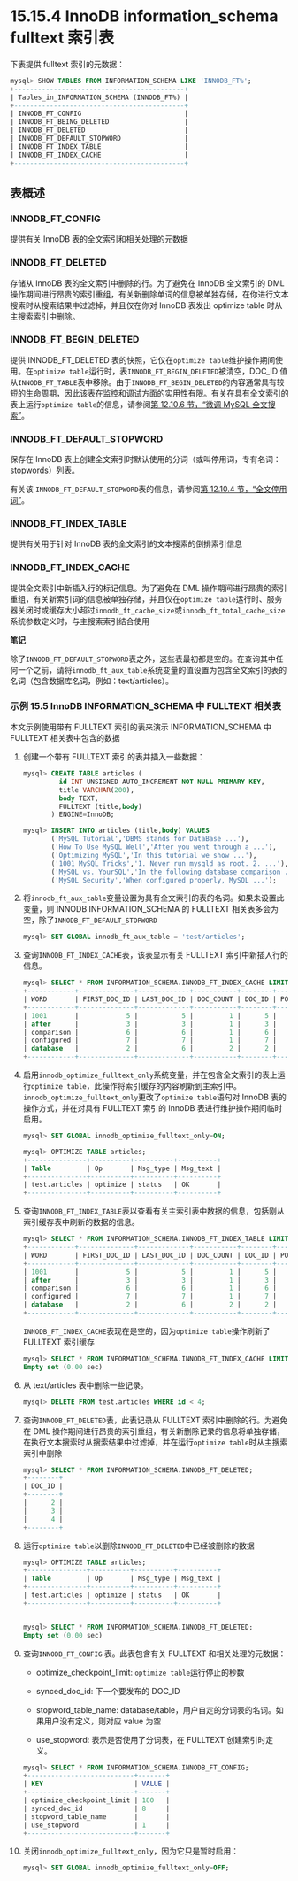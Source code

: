 # 15.15.4 InnoDB information_schema fulltext 索引表

下表提供  fulltext 索引的元数据：

```sql
mysql> SHOW TABLES FROM INFORMATION_SCHEMA LIKE 'INNODB_FT%';
+-------------------------------------------+
| Tables_in_INFORMATION_SCHEMA (INNODB_FT%) |
+-------------------------------------------+
| INNODB_FT_CONFIG                          |
| INNODB_FT_BEING_DELETED                   |
| INNODB_FT_DELETED                         |
| INNODB_FT_DEFAULT_STOPWORD                |
| INNODB_FT_INDEX_TABLE                     |
| INNODB_FT_INDEX_CACHE                     |
+-------------------------------------------+
```

## 表概述

### INNODB_FT_CONFIG

提供有关 InnoDB 表的全文索引和相关处理的元数据

### INNODB_FT_DELETED

存储从 InnoDB 表的全文索引中删除的行。为了避免在 InnoDB 全文索引的 DML 操作期间进行昂贵的索引重组，有关新删除单词的信息被单独存储，在你进行文本搜索时从搜索结果中过滤掉，并且仅在你对 InnoDB 表发出 optimize table 时从主搜索索引中删除。

### INNODB_FT_BEGIN_DELETED

提供 INNODB_FT_DELETED 表的快照，它仅在`optimize table`维护操作期间使用。在`optimize table`运行时，表`INNODB_FT_BEGIN_DELETED`被清空，DOC_ID 值从`INNODB_FT_TABLE`表中移除。由于`INNODB_FT_BEGIN_DELETED`的内容通常具有较短的生命周期，因此该表在监控和调试方面的实用性有限。有关在具有全文索引的表上运行`optimize table`的信息，请参阅[第 12.10.6 节，“微调 MySQL 全文搜索”](https://dev.mysql.com/doc/refman/8.0/en/fulltext-fine-tuning.html "12.10.6 微调 MySQL 全文搜索")。

### INNODB_FT_DEFAULT_STOPWORD

保存在 InnoDB 表上创建全文索引时默认使用的分词（或叫停用词，专有名词：[stopwords](https://dev.mysql.com/doc/refman/8.0/en/glossary.html#glos_stopword)）列表。

有关该 `INNODB_FT_DEFAULT_STOPWORD`表的信息，请参阅[第 12.10.4 节，“全文停用词”](https://dev.mysql.com/doc/refman/8.0/en/fulltext-stopwords.html "12.10.4 全文停用词")。

### INNODB_FT_INDEX_TABLE

提供有关用于针对 InnoDB 表的全文索引的文本搜索的倒排索引信息

### INNODB_FT_INDEX_CACHE

提供全文索引中新插入行的标记信息。为了避免在 DML 操作期间进行昂贵的索引重组，有关新索引词的信息被单独存储，并且仅在`optimize table`运行时、服务器关闭时或缓存大小超过`innodb_ft_cache_size`或`innodb_ft_total_cache_size`系统参数定义时，与主搜索索引结合使用



**笔记**

除了`INNODB_FT_DEFAULT_STOPWORD`表之外，这些表最初都是空的。在查询其中任何一个之前，请将`innodb_ft_aux_table`系统变量的值设置为包含全文索引的表的名词（包含数据库名词，例如：text/articles）。



### 示例 15.5 InnoDB  INFORMATION_SCHEMA 中 FULLTEXT 相关表

本文示例使用带有 FULLTEXT 索引的表来演示 INFORMATION_SCHEMA 中 FULLTEXT 相关表中包含的数据

1. 创建一个带有 FULLTEXT 索引的表并插入一些数据：
   
   ```sql
   mysql> CREATE TABLE articles (
            id INT UNSIGNED AUTO_INCREMENT NOT NULL PRIMARY KEY,
            title VARCHAR(200),
            body TEXT,
            FULLTEXT (title,body)
          ) ENGINE=InnoDB;
   
   mysql> INSERT INTO articles (title,body) VALUES
          ('MySQL Tutorial','DBMS stands for DataBase ...'),
          ('How To Use MySQL Well','After you went through a ...'),
          ('Optimizing MySQL','In this tutorial we show ...'),
          ('1001 MySQL Tricks','1. Never run mysqld as root. 2. ...'),
          ('MySQL vs. YourSQL','In the following database comparison ...'),
          ('MySQL Security','When configured properly, MySQL ...');
   ```

2. 将`innodb_ft_aux_table`变量设置为具有全文索引的表的名词。如果未设置此变量，则 INNODB INFORMATION_SCHEMA 的 FULLTEXT 相关表多会为空，除了`INNODB_FT_DEFAULT_STOPWORD`
   
   ```sql
   mysql> SET GLOBAL innodb_ft_aux_table = 'test/articles';
   ```

3. 查询`INNODB_FT_INDEX_CACHE`表，该表显示有关 FULLTEXT 索引中新插入行的信息。
   
   ```sql
   mysql> SELECT * FROM INFORMATION_SCHEMA.INNODB_FT_INDEX_CACHE LIMIT 5;
   +------------+--------------+-------------+-----------+--------+----------+
   | WORD       | FIRST_DOC_ID | LAST_DOC_ID | DOC_COUNT | DOC_ID | POSITION |
   +------------+--------------+-------------+-----------+--------+----------+
   | 1001       |            5 |           5 |         1 |      5 |        0 |
   | after      |            3 |           3 |         1 |      3 |       22 |
   | comparison |            6 |           6 |         1 |      6 |       44 |
   | configured |            7 |           7 |         1 |      7 |       20 |
   | database   |            2 |           6 |         2 |      2 |       31 |
   +------------+--------------+-------------+-----------+--------+----------+
   ```

4. 启用`innodb_optimize_fulltext_only`系统变量，并在包含全文索引的表上运行`optimize table`，此操作将索引缓存的内容刷新到主索引中。`innodb_optimize_fulltext_only`更改了`optimize table`语句对 InnoDB 表的操作方式，并在对具有 FULLTEXT 索引的 InnoDB 表进行维护操作期间临时启用。
   
   ```sql
   mysql> SET GLOBAL innodb_optimize_fulltext_only=ON;
   
   mysql> OPTIMIZE TABLE articles;
   +---------------+----------+----------+----------+
   | Table         | Op       | Msg_type | Msg_text |
   +---------------+----------+----------+----------+
   | test.articles | optimize | status   | OK       |
   +---------------+----------+----------+----------+
   ```

5. 查询`INNODB_FT_INDEX_TABLE`表以查看有关主索引表中数据的信息，包括刚从索引缓存表中刷新的数据的信息。
   
   ```sql
   mysql> SELECT * FROM INFORMATION_SCHEMA.INNODB_FT_INDEX_TABLE LIMIT 5;
   +------------+--------------+-------------+-----------+--------+----------+
   | WORD       | FIRST_DOC_ID | LAST_DOC_ID | DOC_COUNT | DOC_ID | POSITION |
   +------------+--------------+-------------+-----------+--------+----------+
   | 1001       |            5 |           5 |         1 |      5 |        0 |
   | after      |            3 |           3 |         1 |      3 |       22 |
   | comparison |            6 |           6 |         1 |      6 |       44 |
   | configured |            7 |           7 |         1 |      7 |       20 |
   | database   |            2 |           6 |         2 |      2 |       31 |
   +------------+--------------+-------------+-----------+--------+----------+
   
   ```
   
   `INNODB_FT_INDEX_CACHE`表现在是空的，因为`optimize table`操作刷新了 FULLTEXT 索引缓存
   
   ```sql
   mysql> SELECT * FROM INFORMATION_SCHEMA.INNODB_FT_INDEX_CACHE LIMIT 5;
   Empty set (0.00 sec)
   ```

6. 从 text/articles 表中删除一些记录。
   
   ```sql
   mysql> DELETE FROM test.articles WHERE id < 4;
   ```

7. 查询`INNODB_FT_DELETED`表，此表记录从 FULLTEXT 索引中删除的行。为避免在 DML 操作期间进行昂贵的索引重组，有关新删除记录的信息将单独存储，在执行文本搜索时从搜索结果中过滤掉，并在运行`optimize table`时从主搜索索引中删除
   
   ```sql
   mysql> SELECT * FROM INFORMATION_SCHEMA.INNODB_FT_DELETED;
   +--------+
   | DOC_ID |
   +--------+
   |      2 |
   |      3 |
   |      4 |
   +--------+
   ```

8. 运行`optimize table`以删除`INNODB_FT_DELETED`中已经被删除的数据
   
   ```sql
   mysql> OPTIMIZE TABLE articles;
   +---------------+----------+----------+----------+
   | Table         | Op       | Msg_type | Msg_text |
   +---------------+----------+----------+----------+
   | test.articles | optimize | status   | OK       |
   +---------------+----------+----------+----------+
   
   
   mysql> SELECT * FROM INFORMATION_SCHEMA.INNODB_FT_DELETED;
   Empty set (0.00 sec)
   ```

9. 查询`INNODB_FT_CONFIG` 表。此表包含有关 FULLTEXT 和相关处理的元数据：
   
   + optimize_checkpoint_limit: `optimize table`运行停止的秒数
   
   + synced_doc_id: 下一个要发布的 DOC_ID
   
   + stopword_table_name: database/table，用户自定的分词表的名词。如果用户没有定义，则对应 value 为空
   
   + use_stopword: 表示是否使用了分词表，在 FULLTEXT 创建索引时定义。
   
   ```sql
   mysql> SELECT * FROM INFORMATION_SCHEMA.INNODB_FT_CONFIG;
   +---------------------------+-------+
   | KEY                       | VALUE |
   +---------------------------+-------+
   | optimize_checkpoint_limit | 180   |
   | synced_doc_id             | 8     |
   | stopword_table_name       |       |
   | use_stopword              | 1     |
   +---------------------------+-------+
   ```

10. 关闭`innodb_optimize_fulltext_only`，因为它只是暂时启用：
    
    ```sql
    mysql> SET GLOBAL innodb_optimize_fulltext_only=OFF;
    ```
    
    
